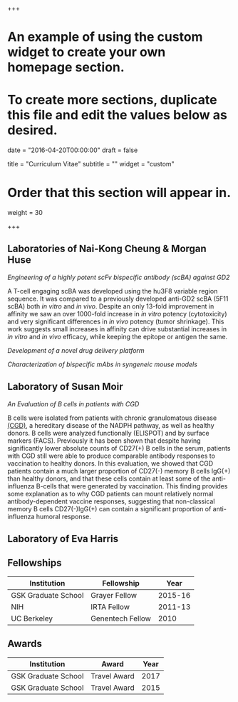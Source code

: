+++
# An example of using the custom widget to create your own homepage section.
# To create more sections, duplicate this file and edit the values below as desired.

date = "2016-04-20T00:00:00"
draft = false

title = "Curriculum Vitae"
subtitle = ""
widget = "custom"

# Order that this section will appear in.
weight = 30

+++
## Laboratories of Nai-Kong Cheung & Morgan Huse
*Engineering of a highly potent scFv bispecific antibody (scBA) against GD2*

A T-cell engaging scBA was developed using the hu3F8 variable region sequence. It was compared to a previously developed anti-GD2 scBA (5F11 scBA) both *in vitro* and *in vivo*. Despite an only 13-fold improvement in affinity we saw an over 1000-fold increase in *in vitro* potency (cytotoxicity) and very significant differences in *in vivo* potency (tumor shrinkage). This work suggests small increases in affinity can drive substantial increases in *in vitro* and *in vivo* efficacy, while keeping the epitope or antigen the same.

*Development of a novel drug delivery platform*


*Characterization of bispecific mAbs in syngeneic mouse models*

## Laboratory of Susan Moir
*An Evaluation of B cells in patients with CGD*

B cells were isolated from patients with chronic granulomatous disease [(CGD)](https://en.wikipedia.org/wiki/Chronic_granulomatous_disease), a hereditary disease of the NADPH pathway, as well as healthy donors. B cells were analyzed functionally (ELISPOT) and by surface markers (FACS). Previously it has been shown that despite having significantly lower absolute counts of CD27(+) B cells in the serum, patients with CGD still were able to produce comparable antibody responses to vaccination to healthy donors. In this evaluation, we showed that CGD patients contain a much larger proportion of CD27(-) memory B cells IgG(+) than healthy donors, and that these cells contain at least some of the anti-influenza B-cells that were generated by vaccination. This finding provides some explanation as to why CGD patients can mount relatively normal antibody-dependent vaccine responses, suggesting that non-classical memory B cells CD27(-)IgG(+) can contain a significant proportion of anti-influenza humoral response. 

## Laboratory of Eva Harris

## Fellowships
Institution|Fellowship|Year
---|---|---
GSK Graduate School|Grayer Fellow|2015-16
NIH|IRTA Fellow|2011-13
UC Berkeley|Genentech Fellow|2010

## Awards
Institution|Award|Year
----|----|---
GSK Graduate School|Travel Award|2017
GSK Graduate School|Travel Award|2015
